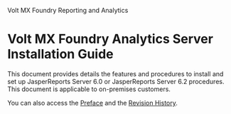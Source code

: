                      

Volt MX  Foundry Reporting and Analytics

Volt MX  Foundry Analytics Server Installation Guide
==================================================

This document provides details the features and procedures to install and set up JasperReports Server 6.0 or JasperReports Server 6.2 procedures. This document is applicable to on-premises customers.

You can also access the [Preface](Preface.md) and the [Revision History](Revision_History.md).

